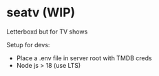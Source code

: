 # seatv (WIP)
Letterboxd but for TV shows

Setup for devs:
- Place a .env file in server root with TMDB creds
- Node js > 18 (use LTS)
